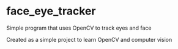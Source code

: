 # face_eye_tracker

Simple program that uses OpenCV to track eyes and face


Created as a simple project to learn OpenCV and computer vision
